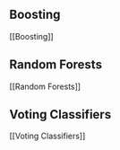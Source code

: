 
## Boosting

[[Boosting]]


## Random Forests

[[Random Forests]]

## Voting Classifiers

[[Voting Classifiers]]